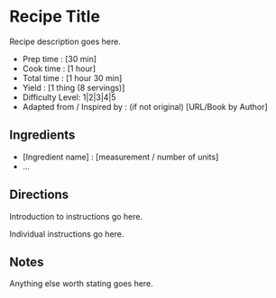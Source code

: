 ---
---

# Recipe Title

Recipe description goes here.

- Prep time : [30 min]
- Cook time : [1 hour]
- Total time : [1 hour 30 min]
- Yield : [1 thing (8 servings)]
- Difficulty Level: 1|2|3|4|5
- Adapted from / Inspired by : (if not original) [URL/Book by Author]

## Ingredients

- [Ingredient name] : [measurement / number of units]
- …

## Directions 

Introduction to instructions go here.

Individual instructions go here.

## Notes

Anything else worth stating goes here.
